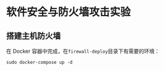 # 软件安全与防火墙攻击实验

## 搭建主机防火墙
在 Docker 容器中完成，在`firewall-deploy`目录下有需要的环境：
```shell
sudo docker-compose up -d
```